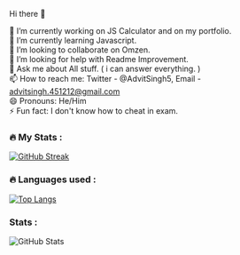Hi there 👋

🔭 I’m currently working on JS Calculator and on my portfolio. <br>
🌱 I’m currently learning Javascript. <br>
👯 I’m looking to collaborate on Omzen. <br>
🤔 I’m looking for help with Readme Improvement. <br>
💬 Ask me about All stuff. ( i can answer everything. ) <br>
📫 How to reach me: Twitter - @AdvitSingh5, Email - advitsingh.451212@gmail.com <br>
😄 Pronouns: He/Him <br>
⚡ Fun fact: I don't know how to cheat in exam. <br>

### :fire: My Stats :
[![GitHub Streak](https://github-readme-streak-stats.herokuapp.com?user=AdvitSingh5&theme=prussian&hide_border=true&border_radius=6.7)](https://git.io/streak-stats)

### :fire: Languages used :
[![Top Langs](https://github-readme-stats.vercel.app/api/top-langs/?username=AdvitSingh5&layout=compact&theme=vision-friendly-dark)](https://github.com/anuraghazra/github-readme-stats)

### Stats :
![GitHub Stats](https://github-readme-stats.vercel.app/api?username=AdvitSingh5&theme=radical)
